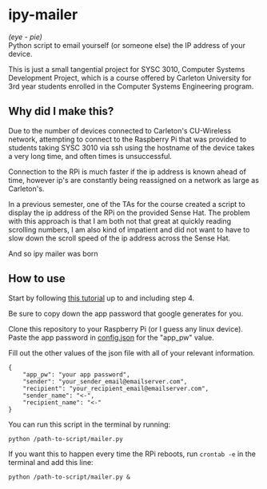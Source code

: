 # ipy-mailer
*(eye - pie)*  
Python script to email yourself (or someone else) the IP address of your device.

This is just a small tangential project for SYSC 3010, Computer Systems Development Project, which is a course offered by Carleton University for 3rd year students enrolled in the Computer Systems Engineering program.

## Why did I make this?
Due to the number of devices connected to Carleton's CU-Wireless network, attempting to connect to the Raspberry Pi that was provided to students taking SYSC 3010 via ssh using the hostname of the device takes a very long time, and often times is unsuccessful. 

Connection to the RPi is much faster if the ip address is known ahead of time, however ip's are constantly being reassigned on a network as large as Carleton's.

In a previous semester, one of the TAs for the course created a script to display the ip address of the RPi on the provided Sense Hat. The problem with this approach is that I am both not that great at quickly reading scrolling numbers, I am also kind of impatient and did not want to have to slow down the scroll speed of the ip address across the Sense Hat.

And so ipy mailer was born 

## How to use

Start by following [this tutorial](https://bc-robotics.com/tutorials/sending-email-using-python-raspberry-pi/) up to and including step 4.

Be sure to copy down the app password that google generates for you.

Clone this repository to your Raspberry Pi (or I guess any linux device).
Paste the app password in [config.json](config.json) for the "app_pw" value.

Fill out the other values of the json file with all of your relevant information.

```
{
	"app_pw": "your app password",
	"sender": "your_sender_email@emailserver.com",
	"recipient": "your_recipient_email@emailserver.com",
	"sender_name": "<-",
	"recipient_name": "<-"
}
```

You can run this script in the terminal by running:
```
python /path-to-script/mailer.py
```

If you want this to happen every time the RPi reboots, run `crontab -e` in the terminal and add this line:
```
python /path-to-script/mailer.py &
```
